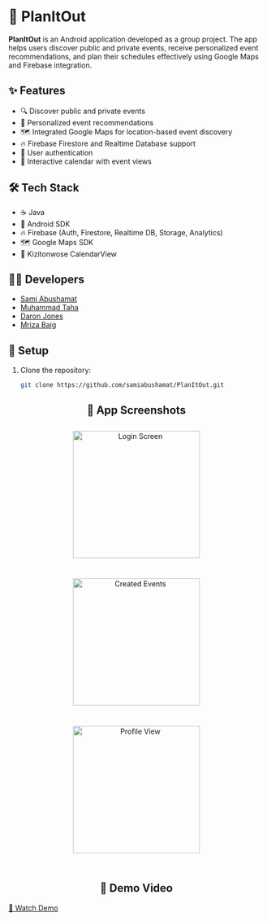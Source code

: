 # 🎉 PlanItOut

**PlanItOut** is an Android application developed as a group project. The app helps users discover public and private events, receive personalized event recommendations, and plan their schedules effectively using Google Maps and Firebase integration.

## ✨ Features

- 🔍 Discover public and private events  
- 🤖 Personalized event recommendations  
- 🗺️ Integrated Google Maps for location-based event discovery  
- 🔥 Firebase Firestore and Realtime Database support  
- 🔐 User authentication  
- 📅 Interactive calendar with event views  

## 🛠️ Tech Stack

- ☕ Java  
- 📱 Android SDK  
- 🔥 Firebase (Auth, Firestore, Realtime DB, Storage, Analytics)  
- 🗺️ Google Maps SDK  
- 📆 Kizitonwose CalendarView  

## 👨‍💻 Developers

- [Sami Abushamat](https://github.com/samiabushamat)  
- [Muhammad Taha](https://github.com/MuhdTaha)  
- [Daron Jones](https://github.com/djones59)  
- [Mriza Baig](https://github.com/mbaig66uic)

## 🚀 Setup

1. Clone the repository:
   ```bash
   git clone https://github.com/samiabushamat/PlanItOut.git
<h2 align="center">📸 App Screenshots</h2>

<div align="center" style="display: flex; justify-content: center; gap: 20px; flex-wrap: wrap;">

  <img src="app/assets/LogInPhoto.png" alt="Login Screen" width="250" style="margin: 10px;"/>
  <img src="app/assets/CreatedEvents.png" alt="Created Events" width="250" style="margin: 10px;"/>
  <img src="app/assets/ProfileView.png" alt="Profile View" width="250" style="margin: 10px;"/>

</div>

<br/>

<h2 align="center">🎥 Demo Video</h2>

[🎥 Watch Demo](app/assets/Demo.mp4)


